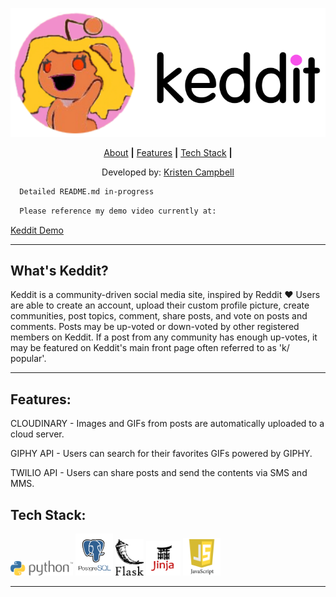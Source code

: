 <p align="center">
  <img src="static/images/keddit_logo_image_dark.svg" width="550" title="Keddit">
</p>

<p align="center">
  <a href="#whats-keddit"> About</a> <b>|</b> 
  <a href="#features"> Features</a> <b>|</b> 
  <a href="#tech-stack"> Tech Stack</a> <b>|</b> 
</p>


<p align="center">
  Developed by: <a href="https://www.linkedin.com/in/kristencampbell">Kristen Campbell</a>
</p>

```html
  Detailed README.md in-progress
```
```html
  Please reference my demo video currently at:
```

<a href="https://drive.google.com/open?id=1aR5mOqMz8OF7ECEa648PfNAlZBOfBZjt">Keddit Demo</a>


___________________________________

## What's Keddit?

Keddit is a community-driven social media site, inspired by Reddit :heart: Users are able to create an account, upload their custom profile picture, create communities, post topics, comment, share posts, and vote on posts and comments. Posts may be up-voted or down-voted by other registered members on Keddit. If a post from any community has enough up-votes, it may be featured on Keddit's main front page often referred to as 'k/ popular'.

---

## Features:

CLOUDINARY - Images and GIFs from posts are automatically uploaded to a cloud server.

GIPHY API - Users can search for their favorites GIFs powered by GIPHY.

TWILIO API - Users can share posts and send the contents via SMS and MMS.




## Tech Stack:
<p>
  <img class="tech-stack-python" src="static/images/Python.png" width="100">
  <img class="tech-stack-psql" src="static/images/psql.png" width="60">
  <img class="tech-stack-flask" src="static/images/flask.png" width="45">
  <img class="tech-stack-jinja" src="static/images/jinja2.png" width="55">
  <img class="tech-stack-js" src="static/images/jslogo.png" width="60">
  </p>
  
  ----
